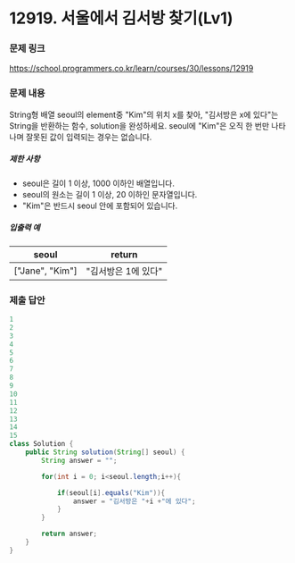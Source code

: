 # 12919. 서울에서 김서방 찾기(Lv1)
### 문제 링크
https://school.programmers.co.kr/learn/courses/30/lessons/12919
### 문제 내용
String형 배열 seoul의 element중 "Kim"의 위치 x를 찾아, "김서방은 x에 있다"는 String을 반환하는 함수, solution을 완성하세요. seoul에 "Kim"은 오직 한 번만 나타나며 잘못된 값이 입력되는 경우는 없습니다.

##### 제한 사항

* seoul은 길이 1 이상, 1000 이하인 배열입니다.
* seoul의 원소는 길이 1 이상, 20 이하인 문자열입니다.
* "Kim"은 반드시 seoul 안에 포함되어 있습니다.

##### 입출력 예

|       seoul       |    return    |
|-------------------|--------------|
| \["Jane", "Kim"\] | "김서방은 1에 있다" |


### 제출 답안
```java
1
2
3
4
5
6
7
8
9
10
11
12
13
14
15
class Solution {
    public String solution(String[] seoul) {
        String answer = "";

        for(int i = 0; i<seoul.length;i++){

            if(seoul[i].equals("Kim")){
                answer = "김서방은 "+i +"에 있다";
            }
        }

        return answer;
    }
}
```
